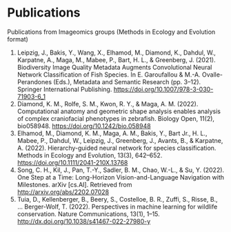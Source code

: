 # Publications
Publications from Imageomics groups (Methods in Ecology and Evolution format)

1. Leipzig, J., Bakis, Y., Wang, X., Elhamod, M., Diamond, K., Dahdul, W., Karpatne, A., Maga, M., Mabee, P., Bart, H. L., & Greenberg, J. (2021). Biodiversity Image Quality Metadata Augments Convolutional Neural Network Classification of Fish Species. In E. Garoufallou & M.-A. Ovalle-Perandones (Eds.), Metadata and Semantic Research (pp. 3–12). Springer International Publishing. https://doi.org/10.1007/978-3-030-71903-6_1
2. Diamond, K. M., Rolfe, S. M., Kwon, R. Y., & Maga, A. M. (2022). Computational anatomy and geometric shape analysis enables analysis of complex craniofacial phenotypes in zebrafish. Biology Open, 11(2), bio058948. https://doi.org/10.1242/bio.058948
3. Elhamod, M., Diamond, K. M., Maga, A. M., Bakis, Y., Bart Jr., H. L., Mabee, P., Dahdul, W., Leipzig, J., Greenberg, J., Avants, B., & Karpatne, A. (2022). Hierarchy-guided neural network for species classification. Methods in Ecology and Evolution, 13(3), 642–652. https://doi.org/10.1111/2041-210X.13768
4. Song, C. H., Kil, J., Pan, T.-Y., Sadler, B. M., Chao, W.-L., & Su, Y. (2022). One Step at a Time: Long-Horizon Vision-and-Language Navigation with Milestones. arXiv [cs.AI]. Retrieved from http://arxiv.org/abs/2202.07028
5. Tuia, D., Kellenberger, B., Beery, S., Costelloe, B. R., Zuffi, S., Risse, B., … Berger-Wolf, T. (2022). Perspectives in machine learning for wildlife conservation. Nature Communications, 13(1), 1–15. <http://dx.doi.org/10.1038/s41467-022-27980-y>
